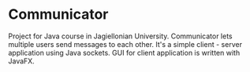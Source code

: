 # Communicator
Project for Java course in Jagiellonian University. Communicator lets multiple users send messages to each other. It's a simple client - server application using Java sockets. GUI for client application is written with JavaFX.
